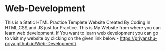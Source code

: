 # Web-Development
This is a Static HTML Practice Templete Website Created By Coding In HTML,CSS,and JS just for Practice. 
This is My Website from where you can learn web development.
If You want to learn web development you can go to visit my website by clicking on the given link below:-
https://priyanshu-priya.github.io/Web-Development/
